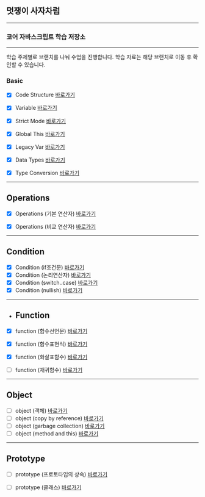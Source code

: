 


## 멋쟁이 사자차럼
---

### 코어 자바스크립트 학습 저장소

---

학습 주제별로 브랜치를 나눠 수업을 진행합니다.
학습 자료는 해당 브랜치로 이동 후 확인할 수 있습니다.



### Basic

- [x] Code Structure [바로가기](https://github.com/simseonbeom/core_js/blob/01.core/client/chapter/core/01.codeStructure.js)
- [x] Variable [바로가기](https://github.com/simseonbeom/core_js/blob/01.core/client/chapter/core/02.variables.js)
- [x] Strict Mode [바로가기](https://github.com/simseonbeom/core_js/blob/01.core/client/chapter/core/03.strictMode.js)
- [x] Global This [바로가기](https://github.com/simseonbeom/core_js/blob/01.core/client/chapter/core/04.globalThis.js)
- [x] Legacy Var [바로가기](https://github.com/simseonbeom/core_js/blob/01.core/client/chapter/core/05.legacyVar.js)
- [x] Data Types [바로가기](https://github.com/simseonbeom/core_js/blob/01.core/client/chapter/core/06.dataTypes.js)
- [x] Type Conversion [바로가기](https://github.com/simseonbeom/core_js/blob/01.core/client/chapter/core/07.typeConversion.js)



---

## Operations
- [x] Operations (기본 연산자) [바로가기](https://github.com/simseonbeom/core_js/blob/01.core/client/chapter/core/08-1.operation.js)
- [x] Operations (비교 연산자) [바로가기](https://github.com/simseonbeom/core_js/blob/01.core/client/chapter/core/08-2.operation.js)


---
## Condition
- [x] Condition (if조건문) [바로가기](https://github.com/simseonbeom/core_js/blob/01.core/client/chapter/core/09-1.conditions.js)
- [x] Condition (논리연산자) [바로가기](https://github.com/simseonbeom/core_js/blob/01.core/client/chapter/core/09-2.conditions.js)
- [x] Condition (switch..case) [바로가기](https://github.com/simseonbeom/core_js/blob/01.core/client/chapter/core/09-3.conditions.js)
- [x] Condition (nullish) [바로가기](https://github.com/simseonbeom/core_js/blob/01.core/client/chapter/core/09-4.conditions.js)

---
- ## Function
- [x] function (함수선언문) [바로가기](https://github.com/simseonbeom/core_js/blob/01.core/client/chapter/core/11-1.function.js)
- [x] function (함수표현식) [바로가기](https://github.com/simseonbeom/core_js/blob/01.core/client/chapter/core/11-2.function.js)
- [x] function (화살표함수) [바로가기](https://github.com/simseonbeom/core_js/blob/01.core/client/chapter/core/11-3.function.js)
- [ ] function (재귀함수) [바로가기](https://github.com/simseonbeom/core_js/blob/01.core/client/chapter/core/11-4.function.js)


---

## Object
- [ ] object (객체) [바로가기](https://github.com/simseonbeom/core_js/blob/01.core/client/chapter/core/12-1.object.js)
- [ ] object (copy by reference) [바로가기](https://github.com/simseonbeom/core_js/blob/01.core/client/chapter/core/12-2.object.js)
- [ ] object (garbage collection) [바로가기](https://github.com/simseonbeom/core_js/blob/01.core/client/chapter/core/12-3.object.js)
- [ ] object (method and this) [바로가기](https://github.com/simseonbeom/core_js/blob/01.core/client/chapter/core/12-4.object.js)
- ---
## Prototype
- [ ] prototype (프로토타입의 상속) [바로가기](https://github.com/simseonbeom/core_js/blob/01.core/client/chapter/core/13.prototype.js)
- [ ] prototype (클래스) [바로가기](https://github.com/simseonbeom/core_js/blob/01.core/client/chapter/core/13.classes.js)





